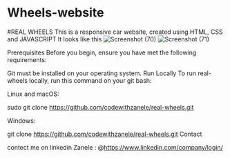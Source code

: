# Wheels-website
#REAL WHEELS 
This is a responsive car website, created using HTML, CSS and JAVASCRIPT
It looks like this 
 ![Screenshot (70)](https://github.com/ZaneleNe/Real-wheels/assets/136015898/501b3f63-3935-4127-b06f-31c2c28e961c) 
 ![Screenshot (71)](https://github.com/ZaneleNe/Real-wheels/assets/136015898/207e1da2-cc19-41e0-9342-8c3a5c44c1ca)


Prerequisites Before you begin, ensure you have met the following requirements:

Git must be installed on your operating system. Run Locally To run real-wheels locally, run this command on your git bash:

Linux and macOS:

sudo git clone https://github.com/codewithzanele/real-wheels.git

Windows:

git clone https://github.com/codewithzanele/real-wheels.git Contact

contect me on linkedin Zanele : @https://www.linkedin.com/company/login/
